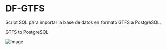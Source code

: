 DF-GTFS
==========
Script SQL para importar la base de datos en formato GTFS a PostgreSQL.

GTFS to PostgreSQL

![Image](http://i.imgur.com/wET9rPp.png)
